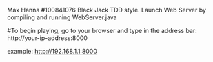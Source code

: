 Max Hanna
#100841076
Black Jack TDD style.
Launch Web Server by compiling and running WebServer.java

#To begin playing, go to your browser and type in the address bar:
http://your-ip-address:8000

example: http://192.168.1.1:8000
